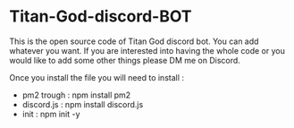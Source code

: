 # Titan-God-discord-BOT
This is the open source code of Titan God discord bot. You can add whatever you want. If you are interested into having the whole code or you would like to add some other things please DM me on Discord.

Once you install the file you will need to install :

- pm2 trough : npm install pm2
- discord.js : npm install discord.js
- init : npm init -y
